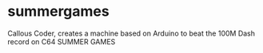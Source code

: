 # summergames
Callous Coder, creates a machine based on Arduino to beat the 100M Dash record on C64 SUMMER GAMES
